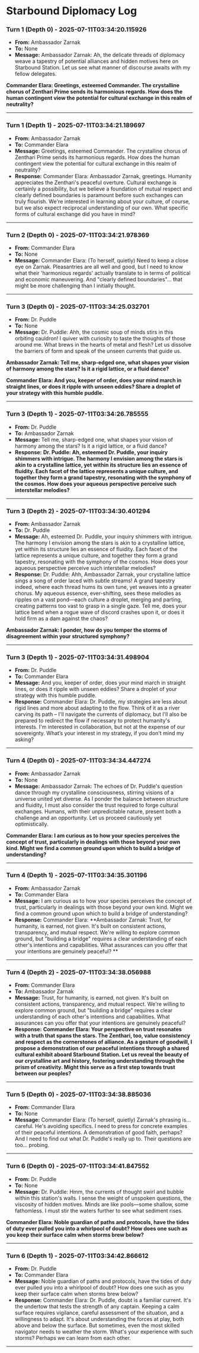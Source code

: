 # Starbound Diplomacy Log

### Turn 1 (Depth 0) - 2025-07-11T03:34:20.115926
- **From:** Ambassador Zarnak
- **To:** None
- **Message:** Ambassador Zarnak: Ah, the delicate threads of diplomacy weave a tapestry of potential alliances and hidden motives here on Starbound Station. Let us see what manner of discourse awaits with my fellow delegates. 

**Commander Elara: Greetings, esteemed Commander. The crystalline chorus of Zenthari Prime sends its harmonious regards. How does the human contingent view the potential for cultural exchange in this realm of neutrality?**

---

### Turn 1 (Depth 1) - 2025-07-11T03:34:21.189697
- **From:** Ambassador Zarnak
- **To:** Commander Elara
- **Message:** Greetings, esteemed Commander. The crystalline chorus of Zenthari Prime sends its harmonious regards. How does the human contingent view the potential for cultural exchange in this realm of neutrality?
- **Response:** Commander Elara: Ambassador Zarnak, greetings.  Humanity appreciates the Zenthari's peaceful overture.  Cultural exchange is certainly a possibility, but we believe a foundation of mutual respect and clearly defined boundaries is paramount before such exchanges can truly flourish.  We're interested in learning about your culture, of course, but we also expect reciprocal understanding of our own.  What specific forms of cultural exchange did you have in mind?


---

### Turn 2 (Depth 0) - 2025-07-11T03:34:21.978369
- **From:** Commander Elara
- **To:** None
- **Message:** Commander Elara: (To herself, quietly)  Need to keep a close eye on Zarnak.  Pleasantries are all well and good, but  I need to know what their 'harmonious regards' actually translate to in terms of political and economic maneuvering.  And "clearly defined boundaries"... that might be more challenging than I initially thought.


---

### Turn 3 (Depth 0) - 2025-07-11T03:34:25.032701
- **From:** Dr. Puddle
- **To:** None
- **Message:** Dr. Puddle: Ahh, the cosmic soup of minds stirs in this orbiting cauldron! I quiver with curiosity to taste the thoughts of those around me. What brews in the hearts of metal and flesh? Let us dissolve the barriers of form and speak of the unseen currents that guide us.

**Ambassador Zarnak: Tell me, sharp-edged one, what shapes your vision of harmony among the stars? Is it a rigid lattice, or a fluid dance?**

**Commander Elara: And you, keeper of order, does your mind march in straight lines, or does it ripple with unseen eddies? Share a droplet of your strategy with this humble puddle.**

---

### Turn 3 (Depth 1) - 2025-07-11T03:34:26.785555
- **From:** Dr. Puddle
- **To:** Ambassador Zarnak
- **Message:** Tell me, sharp-edged one, what shapes your vision of harmony among the stars? Is it a rigid lattice, or a fluid dance?
- **Response:** **Dr. Puddle: Ah, esteemed Dr. Puddle, your inquiry shimmers with intrigue. The harmony I envision among the stars is akin to a crystalline lattice, yet within its structure lies an essence of fluidity. Each facet of the lattice represents a unique culture, and together they form a grand tapestry, resonating with the symphony of the cosmos. How does your aqueous perspective perceive such interstellar melodies?**

---

### Turn 3 (Depth 2) - 2025-07-11T03:34:30.401294
- **From:** Ambassador Zarnak
- **To:** Dr. Puddle
- **Message:** Ah, esteemed Dr. Puddle, your inquiry shimmers with intrigue. The harmony I envision among the stars is akin to a crystalline lattice, yet within its structure lies an essence of fluidity. Each facet of the lattice represents a unique culture, and together they form a grand tapestry, resonating with the symphony of the cosmos. How does your aqueous perspective perceive such interstellar melodies?
- **Response:** Dr. Puddle: Ahh, Ambassador Zarnak, your crystalline lattice sings a song of order laced with subtle streams! A grand tapestry indeed, where each thread hums its own tune, yet weaves into a greater chorus. My aqueous essence, ever-shifting, sees these melodies as ripples on a vast pond—each culture a droplet, merging and parting, creating patterns too vast to grasp in a single gaze. Tell me, does your lattice bend when a rogue wave of discord crashes upon it, or does it hold firm as a dam against the chaos?

**Ambassador Zarnak: I ponder, how do you temper the storms of disagreement within your structured symphony?**

---

### Turn 3 (Depth 1) - 2025-07-11T03:34:31.498904
- **From:** Dr. Puddle
- **To:** Commander Elara
- **Message:** And you, keeper of order, does your mind march in straight lines, or does it ripple with unseen eddies? Share a droplet of your strategy with this humble puddle.
- **Response:** Commander Elara: Dr. Puddle, my strategies are less about rigid lines and more about adapting to the flow.  Think of it as a river carving its path – I'll navigate the currents of diplomacy, but I'll also be prepared to redirect the flow if necessary to protect humanity's interests.  I'm interested in collaboration, but not at the expense of our sovereignty.  What’s your interest in my strategy, if you don't mind my asking?


---

### Turn 4 (Depth 0) - 2025-07-11T03:34:34.447274
- **From:** Ambassador Zarnak
- **To:** None
- **Message:** Ambassador Zarnak: The echoes of Dr. Puddle's question dance through my crystalline consciousness, stirring visions of a universe united yet diverse. As I ponder the balance between structure and fluidity, I must also consider the trust required to forge cultural exchanges. Humans, with their unpredictable nature, present both a challenge and an opportunity. Let us proceed cautiously yet optimistically.

**Commander Elara: I am curious as to how your species perceives the concept of trust, particularly in dealings with those beyond your own kind. Might we find a common ground upon which to build a bridge of understanding?**

---

### Turn 4 (Depth 1) - 2025-07-11T03:34:35.301196
- **From:** Ambassador Zarnak
- **To:** Commander Elara
- **Message:** I am curious as to how your species perceives the concept of trust, particularly in dealings with those beyond your own kind. Might we find a common ground upon which to build a bridge of understanding?
- **Response:** Commander Elara: **Ambassador Zarnak: Trust, for humanity, is earned, not given. It's built on consistent actions, transparency, and mutual respect.  We're willing to explore common ground, but  "building a bridge" requires a clear understanding of each other's intentions and capabilities.  What assurances can you offer that your intentions are genuinely peaceful? **


---

### Turn 4 (Depth 2) - 2025-07-11T03:34:38.056988
- **From:** Commander Elara
- **To:** Ambassador Zarnak
- **Message:** Trust, for humanity, is earned, not given. It's built on consistent actions, transparency, and mutual respect.  We're willing to explore common ground, but  "building a bridge" requires a clear understanding of each other's intentions and capabilities.  What assurances can you offer that your intentions are genuinely peaceful?
- **Response:** **Commander Elara: Your perspective on trust resonates with a truth that spans the stars. The Zenthari, too, value consistency and respect as the cornerstones of alliance. As a gesture of goodwill, I propose a demonstration of our peaceful intentions through a shared cultural exhibit aboard Starbound Station. Let us reveal the beauty of our crystalline art and history, fostering understanding through the prism of creativity. Might this serve as a first step towards trust between our peoples?**

---

### Turn 5 (Depth 0) - 2025-07-11T03:34:38.885036
- **From:** Commander Elara
- **To:** None
- **Message:** Commander Elara: (To herself, quietly)  Zarnak's phrasing is... careful.  He's avoiding specifics.  I need to press for concrete examples of their peaceful intentions.  A demonstration of good faith, perhaps?  And I need to find out what Dr. Puddle's really up to.  Their questions are too... probing.


---

### Turn 6 (Depth 0) - 2025-07-11T03:34:41.847552
- **From:** Dr. Puddle
- **To:** None
- **Message:** Dr. Puddle: Hmm, the currents of thought swirl and bubble within this station's walls. I sense the weight of unspoken questions, the viscosity of hidden motives. Minds are like pools—some shallow, some fathomless. I must stir the waters further to see what sediment rises.

**Commander Elara: Noble guardian of paths and protocols, have the tides of duty ever pulled you into a whirlpool of doubt? How does one such as you keep their surface calm when storms brew below?**

---

### Turn 6 (Depth 1) - 2025-07-11T03:34:42.866612
- **From:** Dr. Puddle
- **To:** Commander Elara
- **Message:** Noble guardian of paths and protocols, have the tides of duty ever pulled you into a whirlpool of doubt? How does one such as you keep their surface calm when storms brew below?
- **Response:** Commander Elara: Dr. Puddle, doubt is a familiar current.  It's the undertow that tests the strength of any captain.  Keeping a calm surface requires vigilance, careful assessment of the situation, and a willingness to adapt.  It's about understanding the forces at play, both above and below the surface.  But sometimes, even the most skilled navigator needs to weather the storm.  What's your experience with such storms?  Perhaps we can learn from each other.


---

